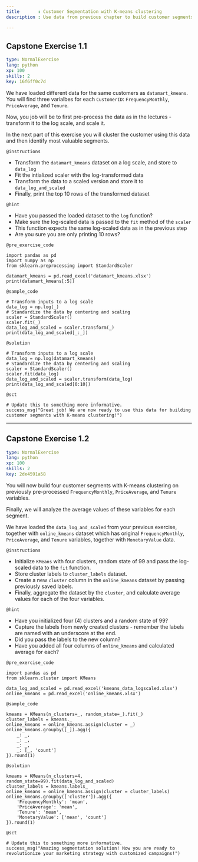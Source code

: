 ```yaml
---
title       : Customer Segmentation with K-means clustering
description : Use data from previous chapter to build customer segments based on their recency, frequency, and monetary value

---
```

## Capstone Exercise 1.1

```yaml
type: NormalExercise
lang: python
xp: 100
skills: 2
key: 16f6ff0c7d

```
We have loaded different data for the same customers as `datamart_kmeans`. You will find three varialbes for each `CustomerID`: `FrequencyMonthly`, `PriceAverage`, and `Tenure`.

Now, you job will be to first pre-process the data as in the lectures - transform it to the log scale, and scale it. 

In the next part of this exercise you will cluster the customer using this data and then identify most valuable segments.

`@instructions`
- Transform the `datamart_kmeans` dataset on a log scale, and store to `data_log`
- Fit the intialized scaler with the log-transformed data
- Transform the data to a scaled version and store it to `data_log_and_scaled`
- Finally, print the top 10 rows of the transformed dataset

`@hint`
- Have you passed the loaded dataset to the `log` function?
- Make sure the log-scaled data is passed to the `fit` method of the `scaler`
- This function expects the same log-scaled data as in the previous step
- Are you sure you are only printing 10 rows?

`@pre_exercise_code`
```{python}
import pandas as pd
import numpy as np
from sklearn.preprocessing import StandardScaler

datamart_kmeans = pd.read_excel('datamart_kmeans.xlsx')
print(datamart_kmeans[:5])
```
`@sample_code`
```{python}
# Transform inputs to a log scale
data_log = np.log(_)
# Standardize the data by centering and scaling
scaler = StandardScaler()
scaler.fit(_)
data_log_and_scaled = scaler.transform(_)
print(data_log_and_scaled[_:_])
```
`@solution`
```{python}
# Transform inputs to a log scale
data_log = np.log(datamart_kmeans)
# Standardize the data by centering and scaling
scaler = StandardScaler()
scaler.fit(data_log)
data_log_and_scaled = scaler.transform(data_log)
print(data_log_and_scaled[0:10])
```
`@sct`
```{python}
# Update this to something more informative.
success_msg("Great job! We are now ready to use this data for building customer segments with K-means clustering!")
```

---
## Capstone Exercise 1.2

```yaml
type: NormalExercise
lang: python
xp: 100
skills: 2
key: 2de4591a58
```

You will now build four customer segments with K-means clustering on previously pre-processed `FrequencyMonthly`, `PriceAverage`, and `Tenure` variables.

Finally, we will analyze the average values of these variables for each segment.

We have loaded the `data_log_and_scaled` from your previous exercise, together with `online_kmeans` dataset which has original `FrequencyMonthly`, `PriceAverage`, and `Tenure` variables, together with `MonetaryValue` data.

`@instructions`
- Initialize `KMeans` with four clusters, random state of 99 and pass the log-scaled data to the `fit` function.
- Store cluster labels to `cluster_labels` dataset.
- Create a new `cluster` column in the `online_kmeans` dataset by passing previously saved labels.
- Finally, aggregate the dataset by the `cluster`, and calculate average values for each of the four variables.

`@hint`
- Have you initialized four (4) clusters and a random state of 99?
- Capture the labels from newly created clusters - remember the labels are named with an underscore at the end.
- Did you pass the labels to the new column?
- Have you added all four columns of `online_kmeans` and calculated average for each?

`@pre_exercise_code`
```{python}
import pandas as pd
from sklearn.cluster import KMeans

data_log_and_scaled = pd.read_excel('kmeans_data_logscaled.xlsx')
online_kmeans = pd.read_excel('online_kmeans.xlsx')
```
`@sample_code`
```{python}
kmeans = KMeans(n_clusters=_, random_state=_).fit(_)
cluster_labels = kmeans._
online_kmeans = online_kmeans.assign(cluster = _)
online_kmeans.groupby([_]).agg({
    _: _,
    _: _,
    _: _,
    _: [_, 'count']
}).round(1)
```
`@solution`
```{python}
kmeans = KMeans(n_clusters=4, random_state=99).fit(data_log_and_scaled)
cluster_labels = kmeans.labels_
online_kmeans = online_kmeans.assign(cluster = cluster_labels)
online_kmeans.groupby(['cluster']).agg({
    'FrequencyMonthly': 'mean',
    'PriceAverage': 'mean',
    'Tenure': 'mean',
    'MonetaryValue': ['mean', 'count']
}).round(1)
```
`@sct`
```{python}
# Update this to something more informative.
success_msg("Amazing segmentation solution! Now you are ready to revolutionize your marketing strategy with customized campaigns!")
```

